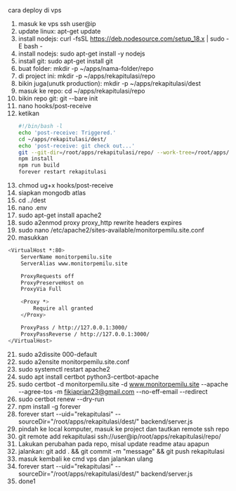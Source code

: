 cara deploy di vps

1.  masuk ke vps ssh user@ip
2.  update linux: apt-get update
3.  install nodejs: curl -fsSL https://deb.nodesource.com/setup_18.x | sudo -E bash -
4.  install nodejs: sudo apt-get install -y nodejs
5.  install git: sudo apt-get install git
6.  buat folder: mkdir -p ~/apps/nama-folder/repo
7.  di project ini: mkdir -p ~/apps/rekapitulasi/repo
8.  bikin juga(unutk production): mkdir -p ~/apps/rekapitulasi/dest
9.  masuk ke repo: cd ~/apps/rekapitulasi/repo
10. bikin repo git: git --bare init
11. nano hooks/post-receive
12. ketikan
    ```bash
    #!/bin/bash -l
    echo 'post-receive: Triggered.'
    cd ~/apps/rekapitulasi/dest/
    echo 'post-receive: git check out...'
    git --git-dir=/root/apps/rekapitulasi/repo/ --work-tree=/root/apps/rekapitulasi/dest/ checkout master -f
    npm install
    npm run build
    forever restart rekapitulasi
    ```
13. chmod ug+x hooks/post-receive
14. siapkan mongodb atlas
15. cd ../dest
16. nano .env
17. sudo apt-get install apache2
18. sudo a2enmod proxy proxy_http rewrite headers expires
19. sudo nano /etc/apache2/sites-available/monitorpemilu.site.conf
20. masukkan

```bash
<VirtualHost *:80>
    ServerName monitorpemilu.site
    ServerAlias www.monitorpemilu.site

    ProxyRequests off
    ProxyPreserveHost on
    ProxyVia Full

    <Proxy *>
        Require all granted
    </Proxy>

    ProxyPass / http://127.0.0.1:3000/
    ProxyPassReverse / http://127.0.0.1:3000/
</VirtualHost>

```

21. sudo a2dissite 000-default
22. sudo a2ensite monitorpemilu.site.conf
23. sudo systemctl restart apache2
24. sudo apt install certbot python3-certbot-apache
25. sudo certbot -d monitorpemilu.site -d www.monitorpemilu.site --apache --agree-tos -m fikiaprian23@gmail.com --no-eff-email --redirect
26. sudo certbot renew --dry-run
27. npm install -g forever
28. forever start --uid="rekapitulasi" --sourceDir="/root/apps/rekapitulasi/dest/" backend/server.js
29. pindah ke local komputer, masuk ke project dan tautkan remote ssh repo
30. git remote add rekapitulasi ssh://user@ip/root/apps/rekapitulasi/repo/
31. Lakukan perubahan pada repo, misal update readme atau apapun
32. jalankan: git add . && git commit -m "message" && git push rekapitulasi
33. masuk kembali ke cmd vps dan jalankan ulang
34. forever start --uid="rekapitulasi" --sourceDir="/root/apps/rekapitulasi/dest/" backend/server.js
35. done1
